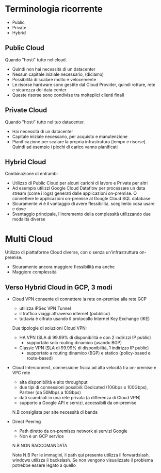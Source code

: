# Terminologia ricorrente
- Public
- Private 
- Hybrid

## Public Cloud

Quando "hosti" tutto nel cloud.
- Quindi non hai necessità di un datacenter
- Nessun capitale iniziale necessario, (diciamo)
- Possibilità di scalare molto e velocemente 
- Le risorse hardware sono gestite dal Cloud Provider, quindi rotture, rete e sicurezza del data center
- Queste risorse sono condivise tra molteplici clienti finali

## Private Cloud

Quando "hosti" tutto nel tuo datacenter.
- Hai necessità di un datacenter
- Capitale iniziale necessario, per acquisto e manutenzione
- Pianificazione per scalare la propria infrastrutura (tempo e risorse). Quindi ad esempio i picchi di carico vanno pianificati



## Hybrid Cloud

Combinazione di entrambi
- Utilizzo di Public Cloud per alcuni carichi di lavoro e Private per altri
- Ad esempio utilizzi Google Cloud Dataflow per processare un data stream (come i logs) generati dalle applicazioni on-premise. O connettere le applicazioni on-premise al Google Cloud SQL database
- Sicuramente vi è il vantaggio di avere flessibilità, scegliento cosa usare e dove
- Svantaggio principale, l'incremento della complessità utilizzando due modalità diverse


# Multi Cloud
Utilizzo di piattaforme Cloud diverse, con o senza un'infrastruttura on-premise.
- Sicuramente ancora maggiore flessibilità ma anche 
- Maggiore complessità 

## Verso Hybrid Cloud in GCP, 3 modi
- Cloud VPN consente di connettere la rete on-premise alla rete GCP
    - utilizza IPSec VPN Tunnel
    - il traffico viaggi attraverso internet (pubblico)
    - tuttavia è cifrato usando il protocollo Internet Key Exchange (IKE)

    Due tipologie di soluzioni Cloud VPN:

    - HA VPN (SLA di 99.99% di disponibilità e con 2 indirizzi IP public)
        - supportato solo routing dinamico (usando BGP)
    - Classic VPN (SLA di 99.99% di disponibilità, 1 indirizzo IP public)
        - supportato a routing dinamico (BGP) e statico (policy-based e route-based)

-   Cloud Interconnect, connessione fisica ad alta velocità tra on-premise e VPC rete 
    - alta disponibilità e alto throughput
    - due tipi di connessioni possibili: Dedicated (10Gbps o 100Gbps), Partner (da 50Mbps a 10Gbps)
    - dati scambiati in una rete privata (a differenza di Cloud VPN)
    - supporto a Google API e servizi, accessibili da on-premise

    N.B consigliata per alte necessità di banda

-   Direct Peering 
    - Path diretto da on-premises network ai servizi Google
    - Non è un GCP service

    N.B NON RACCOMANDATA 

    Note
N.B Per le immagini, il path qui presente utilizza il forwardslash, windows utilizza il backslash. Se non vengono visualizzate il problema potrebbe essere legato a quello